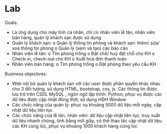 # Lab
Goals:
-	Là ứng dụng cho máy tính cá nhân, chỉ có nhân viên lễ tân, nhân viên bán hàng, quản lý khách sạn được sử dụng
-	Quản lý khách sạn:
o	Quản lý thông tin phòng và khách sạn: thêm/ sửa/ xoá thông tin phòng
o	Quản lý (xem và tạo) các báo cáo
-	Nhân viên lễ tân:
o	Tìm phòng trống
o	Đặt chỗ/ huỷ đặt chỗ cho KH
o	Check-in, check-out cho KH
o	Xuất hoá đơn thanh toán
-	Nhân viên bán hàng:
o	Tìm phòng trống
o	Đặt phòng theo yêu cầu KH

Business objectives:
-	Web nội bộ quản lý khách sạn với các user được phân quyền khác nhau cho 3 đối tượng, sử dụng HTML, bootstrap, css, js. Các thông tin được lưu trữ trên CSDL MySQL , ngôn ngữ lập trình: Python; phục vụ được các dữ liệu được cập nhật đồng thời; sử dụng HĐH Window
-	Các chức năng của quản lý: phục vụ khoảng 5000 dữ liệu mỗi ngày, cập nhật dữ liệu liên tục 
-	Các chức năng của lễ tân, nhân viên: dữ liệu cập nhật liên tục, truy xuất dữ liệu nhanh chóng, tính bằng mili giây, có thể thao tác cập nhật dữ liệu các KH cùng lúc, phục vụ khoảng 1000 khách hàng cùng lúc
